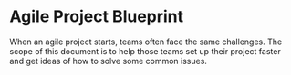 # Agile Project Blueprint

When an agile project starts, teams often face the same challenges. The scope of this document is to help those teams set up their project faster and get ideas of how to solve some common issues.

